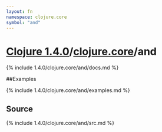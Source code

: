 ```yaml
---
layout: fn
namespace: clojure.core
symbol: "and"
---
```


# [Clojure 1.4.0](../../)/[clojure.core](../)/and

{% include 1.4.0/clojure.core/and/docs.md %}

##Examples

{% include 1.4.0/clojure.core/and/examples.md %}
## Source
{% include 1.4.0/clojure.core/and/src.md %}

